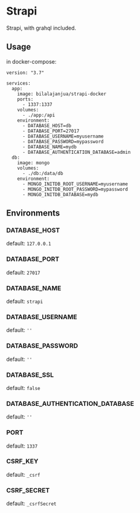 # Strapi

Strapi, with grahql included.

## Usage
in docker-compose:
```
version: "3.7"

services:
  app:
    image: bilalajanjua/strapi-docker
    ports:
      - 1337:1337
    volumes:
      - ./app:/api
    environment:
      - DATABASE_HOST=db
      - DATABASE_PORT=27017
      - DATABASE_USERNAME=myusername
      - DATABASE_PASSWORD=mypassword
      - DATABASE_NAME=mydb
      - DATABASE_AUTHENTICATION_DATABASE=admin
  db:
    image: mongo
    volumes:
      - ./db:/data/db
    environment:
      - MONGO_INITDB_ROOT_USERNAME=myusername
      - MONGO_INITDB_ROOT_PASSWORD=mypassword
      - MONGO_INITDB_DATABASE=mydb
```

## Environments

### DATABASE_HOST
default: `127.0.0.1`

### DATABASE_PORT
default: `27017`

### DATABASE_NAME
default: `strapi`

### DATABASE_USERNAME
default: `''`

### DATABASE_PASSWORD
default: `''`

### DATABASE_SSL
default: `false`

### DATABASE_AUTHENTICATION_DATABASE
default: `''`

### PORT
default: `1337`

### CSRF_KEY
default: `_csrf`

### CSRF_SECRET
default: `_csrfSecret`

